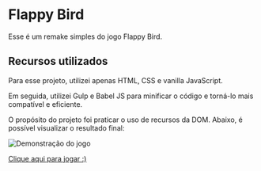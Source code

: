 # Flappy Bird

Esse é um remake simples do jogo Flappy Bird. 

## Recursos utilizados

Para esse projeto, utilizei apenas HTML, CSS e vanilla JavaScript. 

Em seguida, utilizei Gulp e Babel JS para minificar o código e torná-lo mais compatível e eficiente.

O propósito do projeto foi praticar o uso de recursos da DOM. Abaixo, é possível visualizar o resultado final:

![Demonstração do jogo](./build/assets/imgs/demo.gif)

[Clique aqui para jogar  :)](https://pbombonato.github.io/flappy-bird-dom/)
